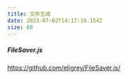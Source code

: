 ```yaml
---
title: 文件生成
date: 2023-07-02T14:17:19.154Z
size: 60
---
```

##### FileSaver.js

https://github.com/eligrey/FileSaver.js/
